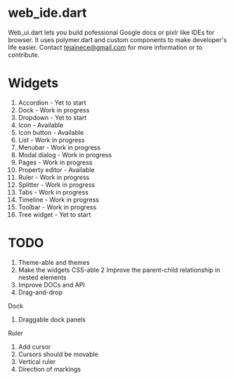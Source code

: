 web_ide.dart
=============
Web_ui.dart lets you build pofessional Google docs or pixlr like IDEs for browser. It uses polymer.dart and custom components to make developer's life easier. Contact tejainece@gmail.com for more information or to contribute.

Widgets
=======
1. Accordion - Yet to start
2. Dock - Work in progress
3. Dropdown - Yet to start
4. Icon - Available
5. Icon button - Available
6. List - Work in progress
7. Menubar - Work in progress
8. Modal dialog - Work in progress
9. Pages - Work in progress
10. Property editor - Available
11. Ruler - Work in progress
12. Splitter - Work in progress
13. Tabs - Work in progress
14. Timeline - Work in progress
15. Toolbar - Work in progress
16. Tree widget - Yet to start

TODO
====
1. Theme-able and themes
2. Make the widgets CSS-able
2 Improve the parent-child relationship in nested elements
3. Improve DOCs and API
4. Drag-and-drop

Dock
1. Draggable dock panels

Ruler
1. Add cursor
2. Cursors should be movable
3. Vertical ruler
4. Direction of markings
